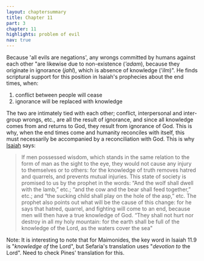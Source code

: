 ```yaml
---
layout: chaptersummary
title: Chapter 11
part: 3
chapter: 11
highlights: problem of evil
nav: true
---
```


Because 'all evils are negations', any wrongs committed by humans against each other "are likewise due to non-existence (_'adam_), because they originate in ignorance (_jahl_), which is absence of knowledge (_'ilm_)". He finds scriptural support for this position in Isaiah's prophecies about the end times, when:
1. conflict between people will cease
2. ignorance will be replaced with knowledge

The two are intimately tied with each other; conflict, interpersonal and inter-group wrongs, etc., are all the result of ignorance, and since all knowledge comes from and returns to God, they result from ignorance of God. This is why, when the end times come and humanity reconciles with itself, this must necessarily be accompanied by a reconciliation with God. This is why [Isaiah](https://www.sefaria.org/Isaiah.11.6-9) says:

> If men possessed wisdom, which stands in the same relation to the form of man as the sight to the eye, they would not cause any injury to themselves or to others: for the knowledge of truth removes hatred and quarrels, and prevents mutual injuries. This state of society is promised to us by the prophet in the words: “And the wolf shall dwell with the lamb,” etc.; “and the cow and the bear shall feed together,” etc.; and “the sucking child shall play on the hole of the asp,” etc. The prophet also points out what will be the cause of this change: for he says that hatred, quarrel, and fighting will come to an end, because men will then have a true knowledge of God. “They shall not hurt nor destroy in all my holy mountain: for the earth shall be full of the knowledge of the Lord, as the waters cover the sea"

Note:  It is interesting to note that for Maimonides, the key word in Isaiah 11.9 is "_knowledge of_ the Lord", but Sefaria's translation uses "_devotion to_ the Lord". Need to check Pines' translation for this.
